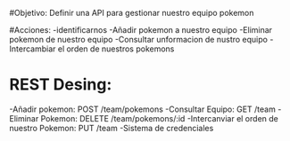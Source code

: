 #Objetivo:
Definir una API para gestionar nuestro equipo pokemon

#Acciones:
-identificarnos
-Añadir pokemon a nuestro equipo
-Eliminar pokemon de nuestro equipo
-Consultar unformacion de nustro equipo
-Intercambiar el orden de nuestros pokemons

# REST Desing:
-Añadir pokemon: POST /team/pokemons
-Consultar Equipo: GET /team
-Eliminar Pokemon: DELETE /team/pokemons/:id
-Intercanviar el orden de nuestro Pokemon: PUT /team
-Sistema de credenciales